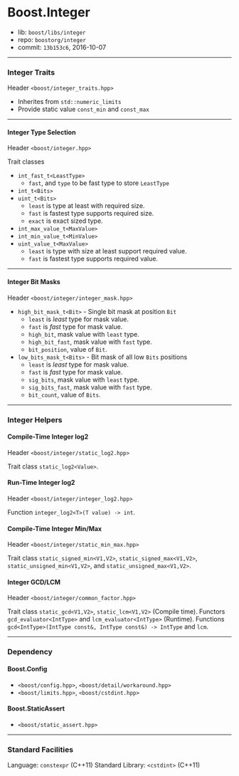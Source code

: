 # Boost.Integer

* lib: `boost/libs/integer`
* repo: `boostorg/integer`
* commit: `13b153c6`, 2016-10-07

------
### Integer Traits

Header `<boost/integer_traits.hpp>`

* Inherites from `std::numeric_limits`
* Provide static value `const_min` and `const_max`

------
#### Integer Type Selection

Header `<boost/integer.hpp>`

Trait classes
* `int_fast_t<LeastType>`
  * `fast`, and `type` to be fast type to store `LeastType`
* `int_t<Bits>`
* `uint_t<Bits>`
  * `least` is type at least with required size.
  * `fast` is fastest type supports required size.
  * `exact` is exact sized type.
* `int_max_value_t<MaxValue>`
* `int_min_value_t<MinValue>`
* `uint_value_t<MaxValue>`
  * `least` is type with size at least support required value.
  * `fast` is fastest type supports required value.

------
#### Integer Bit Masks

Header `<boost/integer/integer_mask.hpp>`

* `high_bit_mask_t<Bit>` - Single bit mask at position `Bit`
  * `least` is _least_ type for mask value.
  * `fast` is _fast_ type for mask value.
  * `high_bit`, mask value with `least` type.
  * `high_bit_fast`, mask value with `fast` type.
  * `bit_position`, value of `Bit`.
* `low_bits_mask_t<Bits>` - Bit mask of all low `Bits` positions
  * `least` is _least_ type for mask value.
  * `fast` is _fast_ type for mask value.
  * `sig_bits`, mask value with `least` type.
  * `sig_bits_fast`, mask value with `fast` type.
  * `bit_count`, value of `Bits`.

------
### Integer Helpers

#### Compile-Time Integer log2

Header `<boost/integer/static_log2.hpp>`

Trait class `static_log2<Value>`.

#### Run-Time Integer log2

Header `<boost/integer/integer_log2.hpp>`

Function `integer_log2<T>(T value) -> int`.

#### Compile-Time Integer Min/Max

Header `<boost/integer/static_min_max.hpp>`

Trait class `static_signed_min<V1,V2>`, `static_signed_max<V1,V2>`, `static_unsigned_min<V1,V2>`,
and `static_unsigned_max<V1,V2>`.

#### Integer GCD/LCM

Header `<boost/integer/common_factor.hpp>`

Trait class `static_gcd<V1,V2>`, `static_lcm<V1,V2>` (Compile time).
Functors `gcd_evaluator<IntType>` and `lcm_evaluator<IntType>` (Runtime).
Functions `gcd<IntType>(IntType const&, IntType const&) -> IntType` and `lcm`.

------
### Dependency

#### Boost.Config

* `<boost/config.hpp>`, `<boost/detail/workaround.hpp>`
* `<boost/limits.hpp>`, `<boost/cstdint.hpp>`

#### Boost.StaticAssert

* `<boost/static_assert.hpp>`

------
### Standard Facilities

Language: `constexpr` (C++11)
Standard Library: `<cstdint>` (C++11)
